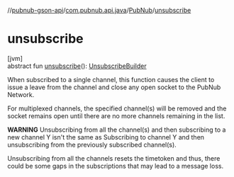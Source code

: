 //[pubnub-gson-api](../../../index.md)/[com.pubnub.api.java](../index.md)/[PubNub](index.md)/[unsubscribe](unsubscribe.md)

# unsubscribe

[jvm]\
abstract fun [unsubscribe](unsubscribe.md)(): [UnsubscribeBuilder](../../com.pubnub.api.java.builder/-unsubscribe-builder/index.md)

When subscribed to a single channel, this function causes the client to issue a leave from the channel and close any open socket to the PubNub Network.

For multiplexed channels, the specified channel(s) will be removed and the socket remains open until there are no more channels remaining in the list.

**WARNING** Unsubscribing from all the channel(s) and then subscribing to a new channel Y isn't the same as Subscribing to channel Y and then unsubscribing from the previously subscribed channel(s).

Unsubscribing from all the channels resets the timetoken and thus, there could be some gaps in the subscriptions that may lead to a message loss.
